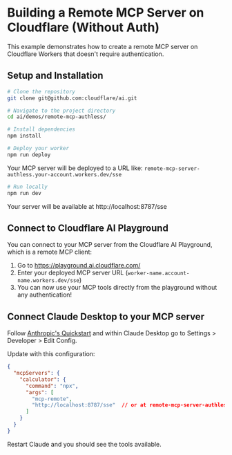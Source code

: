 # Building a Remote MCP Server on Cloudflare (Without Auth)

This example demonstrates how to create a remote MCP server on Cloudflare Workers that doesn't require authentication. 

## Setup and Installation

```bash
# Clone the repository
git clone git@github.com:cloudflare/ai.git

# Navigate to the project directory
cd ai/demos/remote-mcp-authless/

# Install dependencies
npm install

# Deploy your worker
npm run deploy
```

Your MCP server will be deployed to a URL like: `remote-mcp-server-authless.your-account.workers.dev/sse`

```bash
# Run locally 
npm run dev
```

Your server will be available at http://localhost:8787/sse

## Connect to Cloudflare AI Playground

You can connect to your MCP server from the Cloudflare AI Playground, which is a remote MCP client:

1. Go to https://playground.ai.cloudflare.com/
2. Enter your deployed MCP server URL (`worker-name.account-name.workers.dev/sse`)
3. You can now use your MCP tools directly from the playground without any authentication!

## Connect Claude Desktop to your MCP server

Follow [Anthropic's Quickstart](https://modelcontextprotocol.io/quickstart/user) and within Claude Desktop go to Settings > Developer > Edit Config.

Update with this configuration:

```json
{
  "mcpServers": {
    "calculator": {
      "command": "npx",
      "args": [
        "mcp-remote",
        "http://localhost:8787/sse"  // or at remote-mcp-server-authless.your-account.workers.dev/sse
      ]
    }
  }
}
```

Restart Claude and you should see the tools available.
